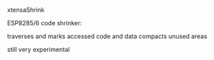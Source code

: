 xtensaShrink

ESP8285/6 code shrinker:

  traverses and marks accessed code and data
  compacts unused areas

  still very experimental
